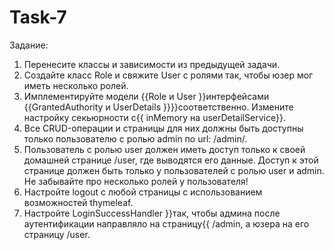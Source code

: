 # Task-7

Задание:
<ol>
<li>Перенесите классы и зависимости из предыдущей задачи.

<li>Создайте класс Role и свяжите User с ролями так, чтобы юзер мог иметь несколько ролей.

<li>Имплементируйте модели {{Role и User }}интерфейсами {{GrantedAuthority и UserDetails }}}}соответственно. Измените настройку секьюрности с{{ inMemory на userDetailService}}.

<li>Все CRUD-операции и страницы для них должны быть доступны только пользователю с ролью admin по url: /admin/.

<li>Пользователь с ролью user должен иметь доступ только к своей домашней странице /user, где выводятся его данные. Доступ к этой странице должен быть только у пользователей с ролью user и admin. Не забывайте про несколько ролей у пользователя!

<li>Настройте logout с любой страницы с использованием возможностей thymeleaf.

<li>Настройте LoginSuccessHandler }}так, чтобы админа после аутентификации направляло на страницу{{ /admin, а юзера на его страницу /user.
  </ol>
